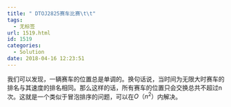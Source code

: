 ```yaml
---
title: " DTOJ2825赛车比赛\t\t"
tags:
  - 无标签
url: 1519.html
id: 1519
categories:
  - Solution
date: 2018-04-16 12:23:51
---
```


我们可以发现，一辆赛车的位置总是单调的。换句话说，当时间为无限大时赛车的排名与其速度的排名相同。那么这样的话，所有赛车的位置只会交换总共不超过n次。这就是一个类似于冒泡排序的问题，可以在$O（n^2）$内解决。